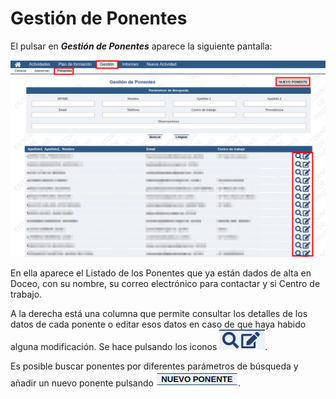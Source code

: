 # Gestión de Ponentes

El pulsar en **_Gestión de Ponentes_** aparece la siguiente pantalla:

![](https://raw.githubusercontent.com/catedu/manualdoceo/master/assets/seleccion-774.png)

En ella aparece el Listado de los Ponentes que ya están dados de alta en Doceo, con su nombre, su correo electrónico para contactar y si Centro de trabajo.

A la derecha está una columna que permite consultar los detalles de los datos de cada ponente o editar esos datos en caso de que haya habido alguna modificación. Se hace pulsando los iconos ![](https://raw.githubusercontent.com/catedu/manualdoceo/master/assets/consultareditar.png).

Es posible buscar ponentes por diferentes parámetros de búsqueda y añadir un nuevo ponente pulsando ![](https://raw.githubusercontent.com/catedu/manualdoceo/master/assets/nuevoponente.png).

